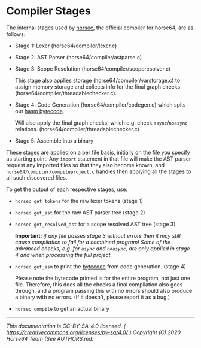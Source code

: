 
# Compiler Stages

The internal stages used by [horsec](./horsec.md), the official
compiler for horse64, are as follows:

- Stage 1: Lexer (horse64/compiler/lexer.c)

- Stage 2: AST Parser (horse64/compiler/astparse.c)

- Stage 3: Scope Resolution (horse64/compiler/scoperesolver.c)
  
  This stage also applies storage (horse64/compiler/varstorage.c)
  to assign memory storage and collects info for the final graph
  checks (horse64/compiler/threadablechecker.c).

- Stage 4: Code Generation (horse64/compiler/codegen.c)
  which spits out [hasm bytecode](../Specification/hasm.md).

  Will also apply the final graph checks, which e.g. check
  `async`/`noasync` relations. (horse64/compiler/threadablechecker.c)

- Stage 5: Assemble into a binary


These stages are applied on a per file basis, initially on the file
you specify as starting point. Any `import` statement in that file will
make the AST parser request any imported files so that they also become
known, and `horse64/compiler/compileproject.c` handles then applying
all the stages to all such discovered files.

To get the output of each respective stages, use:

- `horsec get_tokens` for the raw lexer tokens (stage 1)

- `horsec get_ast` for the raw AST parser tree (stage 2)

- `horsec get_resolved_ast` for a scope resolved AST tree (stage 3)

   **Important:** *if any file passes stage 3 without errors then
   it may still cause compilation to fail for a combined program!
   Some of the advanced checks, e.g. for `async` and `noasync`, are
   only applied in stage 4 and when processing the full project.*

- `horsec get_asm` to print the [bytecode](../Specification/hasm.md) from
   code generation. (stage 4)

   Please note the bytecode printed is for the entire program, not just
   one file. Therefore, this does all the checks a final compilation
   also goes through, and a program passing this with no errors should
   also produce a binary with no errors. (If it doesn't, please report it
   as a bug.)

- `horsec compile` to get an actual binary

---
*This documentation is CC-BY-SA-4.0 licensed.
( https://creativecommons.org/licenses/by-sa/4.0/ )
Copyright (C) 2020  Horse64 Team (See AUTHORS.md)*
